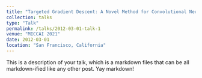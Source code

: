 ```yaml
---
title: "Targeted Gradient Descent: A Novel Method for Convolutional Neural Networks Fine-tuning and Online-learning"
collection: talks
type: "Talk"
permalink: /talks/2012-03-01-talk-1
venue: "MICCAI 2021"
date: 2012-03-01
location: "San Francisco, California"
---
```


This is a description of your talk, which is a markdown files that can be all markdown-ified like any other post. Yay markdown!
